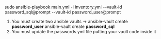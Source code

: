 sudo ansible-playbook main.yml  -i inventory.yml  --vault-id password_sql@prompt --vault-id password_user@prompt

1) You must create two ansible vaults ->  ansible-vault create **password_user** ansible-vault create **password_sql**
2) You must update the passwords.yml file putting your vault code inside it


